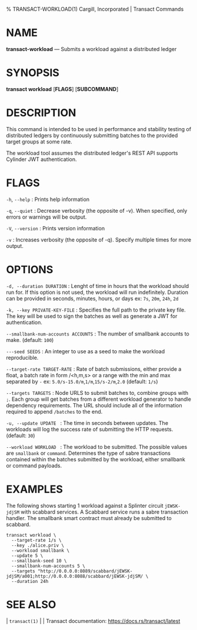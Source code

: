 % TRANSACT-WORKLOAD(1) Cargill, Incorporated | Transact Commands
<!--
  Copyright 2018-2021 Cargill Incorporated
  Licensed under Creative Commons Attribution 4.0 International License
  https://creativecommons.org/licenses/by/4.0/
-->

NAME
====

**transact-workload** — Submits a workload against a distributed ledger

SYNOPSIS
========
**transact workload** \[**FLAGS**\] \[**SUBCOMMAND**\]

DESCRIPTION
===========
This command is intended to be used in performance and stability testing
of distributed ledgers by continuously submitting batches to the provided
target groups at some rate.

The workload tool assumes the distributed ledger's REST API supports Cylinder
JWT authentication.

FLAGS
=====
`-h`, `--help`
: Prints help information

`-q`, `--quiet`
: Decrease verbosity (the opposite of -v). When specified, only errors or
  warnings will be output.

`-V`, `--version`
: Prints version information

`-v`
: Increases verbosity (the opposite of -q). Specify multiple times for more
  output.

OPTIONS
=======
`-d, --duration DURATION`
: Lenght of time in hours that the workload should run for. If this option is not
  used, the workload will run indefinitely. Duration can be provided in seconds,
  minutes, hours, or days ex: `7s`, `20m`, `24h`, `2d`

`-k, --key PRIVATE-KEY-FILE`
: Specifies the full path to the private key file. The key will be used to
  sign the batches as well as generate a JWT for authentication.

`--smallbank-num-accounts ACCOUNTS`
: The number of smallbank accounts to make. (default: `100`)

`---seed SEEDS`
: An integer to use as a seed to make the workload reproducible.

`--target-rate TARGET-RATE`
: Rate of batch submissions, either provide a float, a batch rate in form <float>/<h,m,s> or a range
  with the min and max separated by `-` ex: `5.0/s-15.0/m`,`1/m`,`15/s-2/m`,`2.0` (default: `1/s`)

`--targets TARGETS`
:  Node URLS to submit batches to, combine groups with `;`. Each group will get
   batches from a different workload generator to handle dependency
   requirements. The URL should include all of the information required to
   append `/batches` to the end.

`-u, --update UPDATE `
: The time in seconds between updates. The workloads will log the success rate
  of submitting the HTTP requests. (default: `30`)

`--workload WORKLOAD `
: The workload to be submitted. The possible values are `smallbank` or `command`.
  Determines the type of sabre transactions contained within the batches
  submitted by the workload, either smallbank or command payloads.

EXAMPLES
========
The following shows starting 1 workload against a Splinter circuit `jEWSK-jdjSM`
with scabbard services. A Scabbard service runs a sabre transaction handler.
The smallbank smart contract must already be submitted to scabbard.

```
transact workload \
  --target-rate 1/s \
  --key ./alice.priv \
  --workload smallbank \
  --update 5 \
  --smallbank-seed 10 \
  --smallbank-num-accounts 5 \
  --targets "http://0.0.0.0:8089/scabbard/jEWSK-jdjSM/a001;http://0.0.0.0:8088/scabbard/jEWSK-jdjSM/ \
  --duration 24h
```


SEE ALSO
========
| `transact(1)`
|
| Transact documentation: https://docs.rs/transact/latest
